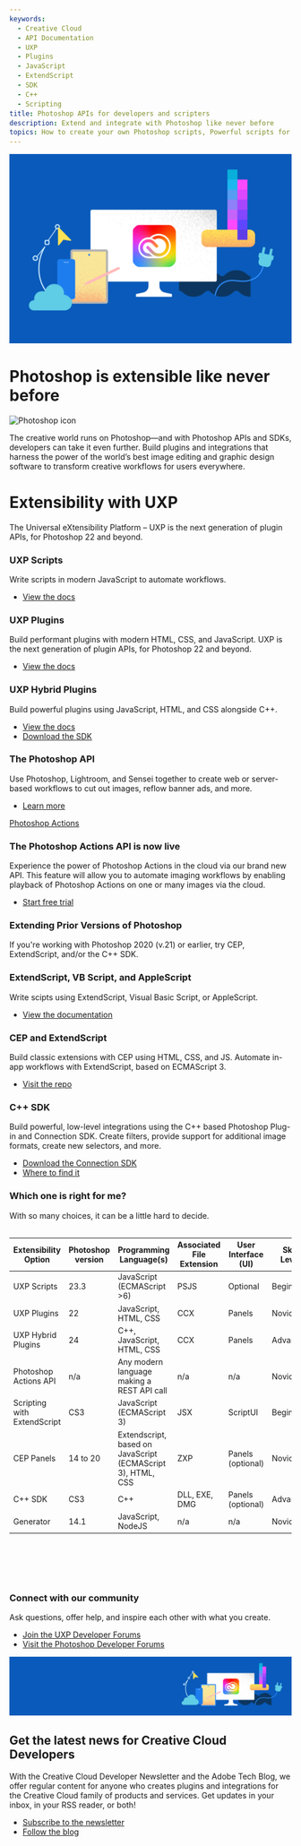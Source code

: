 ```yaml
---
keywords:
  - Creative Cloud
  - API Documentation
  - UXP
  - Plugins
  - JavaScript
  - ExtendScript
  - SDK
  - C++
  - Scripting
title: Photoshop APIs for developers and scripters
description: Extend and integrate with Photoshop like never before
topics: How to create your own Photoshop scripts, Powerful scripts for extending Photoshop, Scripting in Photoshop, Introduction to Photoshop Scripts, Make your own Photoshop plug-ins, Is there an API for Photoshop, How to use the Photoshop API
---
```


<Hero slots="image, heading, icon, text" variant="halfwidth" />

![Creative Cloud banner](images/cc-hero.png)

# Photoshop is extensible like never before

![Photoshop icon](https://adobe.io/shared/icons/ps_appicon_64.svg)

The creative world runs on Photoshop—and with Photoshop APIs and SDKs, developers can take it even further. Build plugins and integrations that harness the power of the world’s best image editing and graphic design software to transform creative workflows for users everywhere.

<TitleBlock slots="heading, text" theme="dark" />

# Extensibility with UXP

The Universal eXtensibility Platform – UXP is the next generation of plugin APIs, for Photoshop 22 and beyond.

<TextBlock slots="heading, text, buttons" width="33%" theme="dark" isCentered />

### UXP Scripts

Write scripts in modern JavaScript to automate workflows.

- [View the docs](uxp)

<TextBlock slots="heading, text, buttons" width="33%" theme="dark" isCentered />

### UXP Plugins

Build performant plugins with modern HTML, CSS, and JavaScript. UXP is the next generation of plugin APIs, for Photoshop 22 and beyond.

- [View the docs](uxp)

<TextBlock slots="heading, text, buttons" width="33%" theme="dark" isCentered />

### UXP Hybrid Plugins

Build powerful plugins using JavaScript, HTML, and CSS alongside C++.

- [View the docs](uxp)
- [Download the SDK](uxp)


<TitleBlock slots="heading, text, buttons" theme="light" />

### The Photoshop API

Use Photoshop, Lightroom, and Sensei together to create web or server-based workflows to cut out images, reflow banner ads, and more.

- [Learn more](../apis/creativecloud/photo-imaging-api.html)

<TextBlock slots="video, heading, text, buttons" theme="light" />

[Photoshop Actions](https://youtu.be/_iZa1NoWMTg)

### The Photoshop Actions API is now live

Experience the power of Photoshop Actions in the cloud via our brand new API. This feature will allow you to automate imaging workflows by enabling playback of Photoshop Actions on one or many images via the cloud.

- [Start free trial](https://adobeio.typeform.com/to/obqgRm)


<TitleBlock slots="heading, text" background="rgb(100, 100, 100)" />

### Extending Prior Versions of Photoshop 

If you're working with Photoshop 2020 (v.21) or earlier, try CEP, ExtendScript, and/or the C++ SDK.

<TextBlock slots="heading, text, buttons" width="33%" isCentered background="rgb(100, 100, 100)" />

### ExtendScript, VB Script, and AppleScript

Write scipts using ExtendScript, Visual Basic Script, or AppleScript.

- [View the documentation](https://github.com/Adobe-CEP/CEP-Resources/tree/master/Documentation/Product%20specific%20Documentation/Photoshop%20Scripting)

<TextBlock slots="heading, text, buttons" width="33%" isCentered background="rgb(100, 100, 100)" />

### CEP and ExtendScript

Build classic extensions with CEP using HTML, CSS, and JS. Automate in-app workflows with ExtendScript, based on ECMAScript 3.

- [Visit the repo](https://github.com/Adobe-CEP/CEP-Resources/blob/master/CEP_10.x/Documentation/CEP%2010.0%20HTML%20Extension%20Cookbook.md)

<TextBlock slots="heading, text, buttons" width="33%" isCentered background="rgb(100, 100, 100)" />

### C++ SDK

Build powerful, low-level integrations using the C++ based Photoshop Plug-in and Connection SDK. Create filters, provide support for additional image formats, create new selectors, and more.

- [Download the Connection SDK](https://developer.adobe.com/console/servicesandapis/ps)
- [Where to find it](https://medium.com/adobetech/locate-and-download-the-photoshop-c-sdk-4f0e55f091ae?source=friends_link&sk=81164b58cf1d034ccfaa73275d7edb58)


<TitleBlock slots="heading, text" theme="light" />

### Which one is right for me?

With so many choices, it can be a little hard to decide.
<br /><br />
<center>
<table class="spectrum-Table spectrum-Table--sizeM spectrum-Table--quiet">
    <thead class="spectrum-Table-head">
        <tr>
            <th class="spectrum-Table-headCell is-sortable is-sorted-desc" aria-sort="descending" tabindex="0">
                Extensibility Option
            </th>
            <th class="spectrum-Table-headCell is-sortable" aria-sort="descending">Photoshop version
            </th>
            <th class="spectrum-Table-headCell">Programming Language(s)</th>
            <th class="spectrum-Table-headCell">Associated File Extension</th>
            <th class="spectrum-Table-headCell">User Interface (UI) </th>
            <th class="spectrum-Table-headCell">Skill Level </th>
            <th class="spectrum-Table-headCell">M1 Compatible </th>
            <th class="spectrum-Table-headCell">Free or Paid</th>
        </tr>
    </thead>
    <tbody class="spectrum-Table-body">
        <tr class="spectrum-Table-row">
            <td class="spectrum-Table-cell" tabindex="0">UXP Scripts</td>
            <td class="spectrum-Table-cell" tabindex="0">23.3</td>
            <td class="spectrum-Table-cell" tabindex="0">JavaScript (ECMAScript &gt;6)</td>
            <td class="spectrum-Table-cell" tabindex="0">PSJS</td>
            <td class="spectrum-Table-cell" tabindex="0">Optional</td>
            <td class="spectrum-Table-cell" tabindex="0">Beginner</td>
            <td class="spectrum-Table-cell" tabindex="0">Yes</td>
            <td class="spectrum-Table-cell" tabindex="0">Free</td>
          </tr>
        <tr class="spectrum-Table-row">
            <td class="spectrum-Table-cell" tabindex="0">UXP Plugins</td>
            <td class="spectrum-Table-cell" tabindex="0">22</td>
            <td class="spectrum-Table-cell" tabindex="0">JavaScript, HTML, CSS</td>
            <td class="spectrum-Table-cell" tabindex="0">CCX</td>
            <td class="spectrum-Table-cell" tabindex="0">Panels</td>
            <td class="spectrum-Table-cell" tabindex="0">Novice</td>
            <td class="spectrum-Table-cell" tabindex="0">Yes</td>
            <td class="spectrum-Table-cell" tabindex="0">Free</td>
          </tr>
        <tr class="spectrum-Table-row">
            <td class="spectrum-Table-cell" tabindex="0">UXP Hybrid Plugins</td>
            <td class="spectrum-Table-cell" tabindex="0">24</td>
            <td class="spectrum-Table-cell" tabindex="0">C++, JavaScript, HTML, CSS
            </td>
            <td class="spectrum-Table-cell" tabindex="0">CCX</td>
            <td class="spectrum-Table-cell" tabindex="0">Panels</td>
            <td class="spectrum-Table-cell" tabindex="0">Advanced</td>
            <td class="spectrum-Table-cell" tabindex="0">Yes</td>
            <td class="spectrum-Table-cell" tabindex="0">Free</td>
          </tr>
        <tr class="spectrum-Table-row">
            <td class="spectrum-Table-cell" tabindex="0">Photoshop Actions API</td>
            <td class="spectrum-Table-cell" tabindex="0">n/a</td>
            <td class="spectrum-Table-cell" tabindex="0">Any modern language making
                a REST API call</td>
            <td class="spectrum-Table-cell" tabindex="0">n/a</td>
            <td class="spectrum-Table-cell" tabindex="0">n/a</td>
            <td class="spectrum-Table-cell" tabindex="0">Novice</td>
            <td class="spectrum-Table-cell" tabindex="0">Yes</td>
            <td class="spectrum-Table-cell" tabindex="0">Paid</td>
          </tr>
        <tr class="spectrum-Table-row">
            <td class="spectrum-Table-cell" tabindex="0">Scripting with
                ExtendScript</td>
            <td class="spectrum-Table-cell" tabindex="0">CS3</td>
            <td class="spectrum-Table-cell" tabindex="0">JavaScript (ECMAScript
                3)</td>
            <td class="spectrum-Table-cell" tabindex="0">JSX</td>
            <td class="spectrum-Table-cell" tabindex="0">ScriptUI</td>
            <td class="spectrum-Table-cell" tabindex="0">Beginner</td>
            <td class="spectrum-Table-cell" tabindex="0">Yes</td>
            <td class="spectrum-Table-cell" tabindex="0">Free</td>
          </tr>
        <tr class="spectrum-Table-row">
            <td class="spectrum-Table-cell" tabindex="0">CEP Panels</td>
            <td class="spectrum-Table-cell" tabindex="0">14 to 20</td>
            <td class="spectrum-Table-cell" tabindex="0">Extendscript, based on JavaScript
                (ECMAScript 3), HTML, CSS</td>
            <td class="spectrum-Table-cell" tabindex="0">ZXP</td>
            <td class="spectrum-Table-cell" tabindex="0">Panels (optional)
            </td>
            <td class="spectrum-Table-cell" tabindex="0">Novice</td>
            <td class="spectrum-Table-cell" tabindex="0">No</td>
            <td class="spectrum-Table-cell" tabindex="0">Free</td>
          </tr>
        <tr class="spectrum-Table-row">
            <td class="spectrum-Table-cell" tabindex="0">C++ SDK</td>
            <td class="spectrum-Table-cell" tabindex="0">CS3</td>
            <td class="spectrum-Table-cell" tabindex="0">C++</td>
            <td class="spectrum-Table-cell" tabindex="0">DLL, EXE, DMG
            </td>
            <td class="spectrum-Table-cell" tabindex="0">Panels
                (optional)</td>
            <td class="spectrum-Table-cell" tabindex="0">Advanced</td>
            <td class="spectrum-Table-cell" tabindex="0">Yes</td>
            <td class="spectrum-Table-cell" tabindex="0">Free</td>
          </tr>
        <tr class="spectrum-Table-row">
            <td class="spectrum-Table-cell" tabindex="0">Generator</td>
            <td class="spectrum-Table-cell" tabindex="0">14.1</td>
            <td class="spectrum-Table-cell" tabindex="0">JavaScript, NodeJS</td>
            <td class="spectrum-Table-cell" tabindex="0">n/a</td>
            <td class="spectrum-Table-cell" tabindex="0">n/a</td>
            <td class="spectrum-Table-cell" tabindex="0">Novice</td>
            <td class="spectrum-Table-cell" tabindex="0">Yes</td>
            <td class="spectrum-Table-cell" tabindex="0">Free</td>
        </tr>
    </tbody>
</table>
</center>
<br /><br />
<br /><br />
<TextBlock slots="heading, text, buttons" width="100%" theme="dark" isCentered />

### Connect with our community

Ask questions, offer help, and inspire each other with what you create.

- [Join the UXP Developer Forums](https://forums.creativeclouddeveloper.com)
- [Visit the Photoshop Developer Forums](https://community.adobe.com/t5/photoshop-developers/ct-p/ct-photoshop-developers)


<SummaryBlock slots="image, heading, text, buttons" background="rgb(9, 90, 186)" />

![CC banner](images/cc-banner.png)

## Get the latest news for Creative Cloud Developers

With the Creative Cloud Developer Newsletter and the Adobe Tech Blog, we offer regular content for anyone who creates plugins and integrations for the Creative Cloud family of products and services. Get updates in your inbox, in your RSS reader, or both!

- [Subscribe to the newsletter](http://adobe.ly/devnews)
- [Follow the blog](https://medium.com/adobetech)
